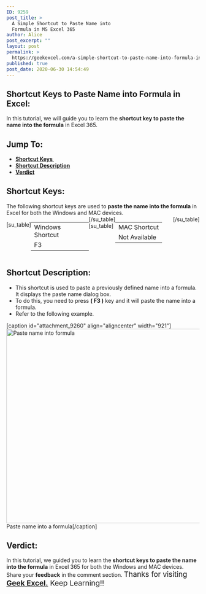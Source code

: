 ```yaml
---
ID: 9259
post_title: >
  A Simple Shortcut to Paste Name into
  Formula in MS Excel 365
author: Alice
post_excerpt: ""
layout: post
permalink: >
  https://geekexcel.com/a-simple-shortcut-to-paste-name-into-formula-in-ms-excel-365/
published: true
post_date: 2020-06-30 14:54:49
---
```

<h2>Shortcut Keys to Paste Name into Formula in Excel:</h2>
In this tutorial, we will guide you to learn the <strong>shortcut key to paste the name into the formula</strong> in Excel 365.
<h2>Jump To:</h2>
<ul>
 	<li><strong><a href="#1">Shortcut Keys </a></strong></li>
 	<li><strong><a href="#2">Shortcut Description</a></strong></li>
 	<li><strong><a href="#3">Verdict</a></strong></li>
</ul>
<h2 id="1">Shortcut Keys:</h2>
The following shortcut keys are used to <strong>paste the name into the formula</strong> in Excel for both the Windows and MAC devices.
<div style="display: flex;">

[su_table]
<table>
<tbody>
<tr>
<td>Windows Shortcut</td>
</tr>
<tr>
<td style="display: flex;"><span class="key-flex"><span class="win-key"><span class="custom-span-key">F3</span></span></span></td>
</tr>
</tbody>
</table>
[/su_table]
[su_table]
<table style="float: right;">
<tbody>
<tr>
<td>MAC Shortcut</td>
</tr>
<tr>
<td style="display: flex;"><span class="key-flex"><span class="mac-key" style="width: 180px;"><span class="custom-span-key">Not Available</span></span></span></td>
</tr>
</tbody>
</table>
[/su_table]

</div>
<h2 id="2">Shortcut Description:</h2>
<ul>
 	<li>This shortcut is used to paste a previously defined name into a formula. It displays the paste name dialog box.</li>
 	<li>To do this, you need to press <strong>( F3 )</strong> key and it will paste the name into a formula.</li>
 	<li>Refer to the following example.</li>
</ul>
[caption id="attachment_9260" align="aligncenter" width="921"]<img class="size-full wp-image-9260" src="https://geekexcel.com/wp-content/uploads/2020/06/ezgif.com-optimize-82.gif" alt="Paste name into formula" width="921" height="506" /> Paste name into a formula[/caption]
<h2 id="3">Verdict:</h2>
In this tutorial, we guided you to learn the <strong>shortcut keys to paste the name into the formula</strong> in Excel 365 for both the Windows and MAC devices. Share your <strong>feedback</strong> in the comment section. <span style="font-size: 19px;">Thanks for visiting <strong><a href="https://geekexcel.com/">Geek Excel.</a></strong> Keep Learning!!</span>